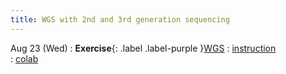 ```yaml
---
title: WGS with 2nd and 3rd generation sequencing
---
```


Aug 23 (Wed)
: **Exercise**{: .label .label-purple }[WGS](#)
  : [instruction](#)  
  : [colab](#)  
